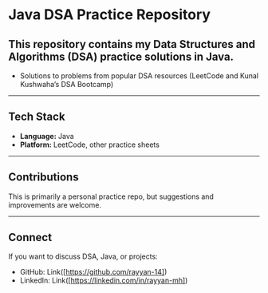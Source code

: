 # Java DSA Practice Repository  

This repository contains my **Data Structures and Algorithms (DSA)** practice solutions in **Java**.  
---

- Solutions to problems from popular DSA resources (LeetCode and Kunal Kushwaha’s DSA Bootcamp)    

---

## Tech Stack  
- **Language:** Java  
- **Platform:** LeetCode, other practice sheets 

---

## Contributions  
This is primarily a personal practice repo, but suggestions and improvements are welcome. 

---

## Connect  
If you want to discuss DSA, Java, or projects:  
- GitHub: Link([https://github.com/rayyan-14])  
- LinkedIn: Link([https://linkedin.com/in/rayyan-mh])  
